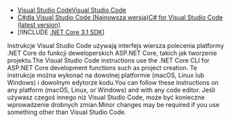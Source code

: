 * [<span data-ttu-id="12045-101">Visual Studio Code</span><span class="sxs-lookup"><span data-stu-id="12045-101">Visual Studio Code</span></span>](https://code.visualstudio.com/download)
* [<span data-ttu-id="12045-102">C#dla Visual Studio Code (Najnowsza wersja)</span><span class="sxs-lookup"><span data-stu-id="12045-102">C# for Visual Studio Code (latest version)</span></span>](https://marketplace.visualstudio.com/items?itemName=ms-vscode.csharp)
* [!INCLUDE [.NET Core 3.1 SDK](~/includes/3.1-SDK.md)]

<span data-ttu-id="12045-103">Instrukcje Visual Studio Code używają interfejs wiersza polecenia platformy .NET Core do funkcji deweloperskich ASP.NET Core, takich jak tworzenie projektu.</span><span class="sxs-lookup"><span data-stu-id="12045-103">The Visual Studio Code instructions use the .NET Core CLI for ASP.NET Core development functions such as project creation.</span></span> <span data-ttu-id="12045-104">Te instrukcje można wykonać na dowolnej platformie (macOS, Linux lub Windows) i dowolnym edytorze kodu.</span><span class="sxs-lookup"><span data-stu-id="12045-104">You can follow these instructions on any platform (macOS, Linux, or Windows) and with any code editor.</span></span> <span data-ttu-id="12045-105">Jeśli używasz czegoś innego niż Visual Studio Code, może być konieczne wprowadzenie drobnych zmian.</span><span class="sxs-lookup"><span data-stu-id="12045-105">Minor changes may be required if you use something other than Visual Studio Code.</span></span>
